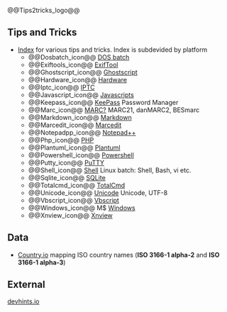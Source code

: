 @@Tips2tricks_logo@@

## Tips and Tricks

- [Index](/TipsAndTricks) for various tips and tricks. Index is subdevided by platform
   - @@Dosbatch_icon@@		[DOS batch](/TipsAndTricks/Dosbatch/) 
   - @@Exiftools_icon@@ 	[ExifTool](/TipsAndTricks/Exiftools/) 
   - @@Ghostscript_icon@@	[Ghostscript](/TipsAndTricks/Ghostscript/) 
   - @@Hardware_icon@@ 		[Hardware](/TipsAndTricks/Hardware/)  
   - @@Iptc_icon@@ 			[IPTC](/TipsAndTricks/Iptc/)  
   - @@Javascript_icon@@ 	[Javascripts](/TipsAndTricks/Javascript/)  
   - @@Keepass_icon@@ 		[KeePass](/TipsAndTricks/Keepass/) Password Manager  
   - @@Marc_icon@@ 			[MARC?](/TipsAndTricks/Marc/) MARC21, danMARC2, BESmarc
   - @@Markdown_icon@@		[Markdown](/TipsAndTricks/Markdown/)
   - @@Marcedit_icon@@     [Marcedit](/TipsAndTricks/Marcedit/)
   - @@Notepadpp_icon@@		[Notepad++](/TipsAndTricks/Notepad++/)  
   - @@Php_icon@@			   [PHP](/TipsAndTricks/Php/)	 
   - @@Plantuml_icon@@		[Plantuml](/TipsAndTricks/Plantuml/)  
   - @@Powershell_icon@@	[Powershell](/TipsAndTricks/Powershell/)  
   - @@Putty_icon@@			[PuTTY](/TipsAndTricks/Putty/)  
   - @@Shell_icon@@ 		   [Shell](/TipsAndTricks/Shell/)   Linux batch: Shell, Bash, vi etc.
   - @@Sqlite_icon@@		   [SQLite](/TipsAndTricks/SQLite/)   <!--(See also: [SQLite](/SQLite) doublet??)-->
   - @@Totalcmd_icon@@		[TotalCmd](/TipsAndTricks/TotalCmd/)  
   - @@Unicode_icon@@		[Unicode](/TipsAndTricks/Unicode/)   Unicode, UTF-8
   - @@Vbscript_icon@@		[Vbscript](/TipsAndTricks/Vbscript/)
   - @@Windows_icon@@		M$ [Windows](/TipsAndTricks/Windows/)  
   - @@Xnview_icon@@		   [Xnview](/TipsAndTricks/Xnview/)

   
## Data

- [Country.io](https://clicketyclick.github.io/country.io/) mapping ISO country names (**ISO 3166-1 alpha-2** and **ISO 3166-1 alpha-3**)

## External

[devhints.io](https://devhints.io/)
